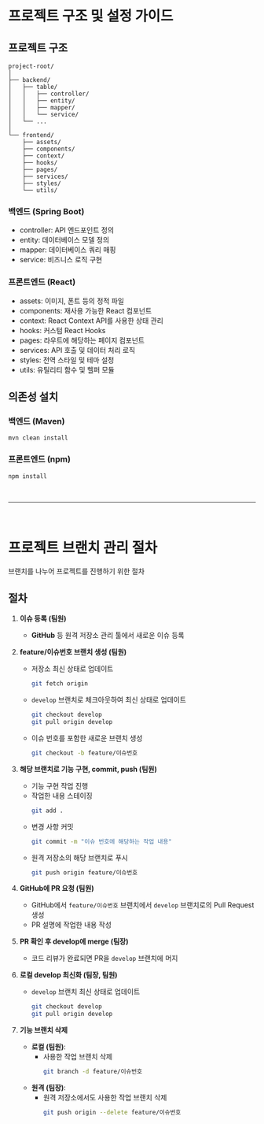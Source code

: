 # 프로젝트 구조 및 설정 가이드

## 프로젝트 구조

```
project-root/
│
├── backend/
│   ├── table/
│   │   ├── controller/
│   │   ├── entity/
│   │   ├── mapper/
│   │   └── service/
│   └── ...
│
└── frontend/
    ├── assets/
    ├── components/
    ├── context/
    ├── hooks/
    ├── pages/
    ├── services/
    ├── styles/
    └── utils/
```

### 백엔드 (Spring Boot)

- controller: API 엔드포인트 정의
- entity: 데이터베이스 모델 정의
- mapper: 데이터베이스 쿼리 매핑
- service: 비즈니스 로직 구현

### 프론트엔드 (React)

- assets: 이미지, 폰트 등의 정적 파일
- components: 재사용 가능한 React 컴포넌트
- context: React Context API를 사용한 상태 관리
- hooks: 커스텀 React Hooks
- pages: 라우트에 해당하는 페이지 컴포넌트
- services: API 호출 및 데이터 처리 로직
- styles: 전역 스타일 및 테마 설정
- utils: 유틸리티 함수 및 헬퍼 모듈

## 의존성 설치

### 백엔드 (Maven)

   ```
   mvn clean install
   ```

### 프론트엔드 (npm)

   ```
   npm install
   ```

<br>

---

<br>

# 프로젝트 브랜치 관리 절차

브랜치를 나누어 프로젝트를 진행하기 위한 절차

## 절차

1. **이슈 등록 (팀원)**
   - **GitHub** 등 원격 저장소 관리 툴에서 새로운 이슈 등록

2. **feature/이슈번호 브랜치 생성 (팀원)**
   - 저장소 최신 상태로 업데이트
     ```sh
     git fetch origin
     ```
   - `develop` 브랜치로 체크아웃하여 최신 상태로 업데이트
     ```sh
     git checkout develop
     git pull origin develop
     ```
   - 이슈 번호를 포함한 새로운 브랜치 생성
     ```sh
     git checkout -b feature/이슈번호
     ```

3. **해당 브랜치로 기능 구현, commit, push (팀원)**
   - 기능 구현 작업 진행
   - 작업한 내용 스테이징
     ```sh
     git add .
     ```
   - 변경 사항 커밋
     ```sh
     git commit -m "이슈 번호에 해당하는 작업 내용"
     ```
   - 원격 저장소의 해당 브랜치로 푸시
     ```sh
     git push origin feature/이슈번호
     ```

4. **GitHub에 PR 요청 (팀원)**
   - GitHub에서 `feature/이슈번호` 브랜치에서 `develop` 브랜치로의 Pull Request 생성
   - PR 설명에 작업한 내용 작성

5. **PR 확인 후 develop에 merge (팀장)**
   - 코드 리뷰가 완료되면 PR을 `develop` 브랜치에 머지

6. **로컬 develop 최신화 (팀장, 팀원)**
   - `develop` 브랜치 최신 상태로 업데이트
     ```sh
     git checkout develop
     git pull origin develop
     ```

7. **기능 브랜치 삭제**
   - **로컬 (팀원)**:
     - 사용한 작업 브랜치 삭제
       ```sh
       git branch -d feature/이슈번호
       ```
   - **원격 (팀장)**:
     - 원격 저장소에서도 사용한 작업 브랜치 삭제
       ```sh
       git push origin --delete feature/이슈번호
       ```

